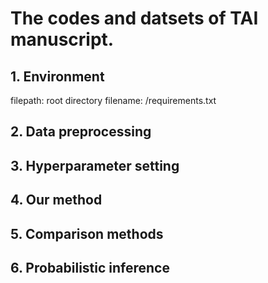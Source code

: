 # The codes and datsets of TAI manuscript.

## 1. Environment
filepath: root directory
filename: /requirements.txt

## 2. Data preprocessing


## 3. Hyperparameter setting


## 4. Our method


## 5. Comparison methods


## 6. Probabilistic inference

